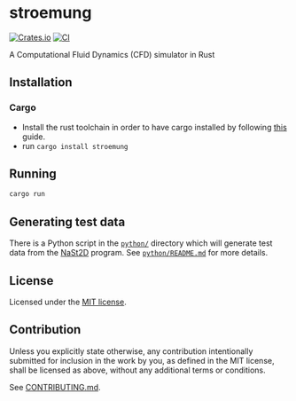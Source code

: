 # stroemung

[![Crates.io](https://img.shields.io/crates/v/stroemung.svg)](https://crates.io/crates/stroemung)
[![CI](https://github.com/wickedchicken/stroemung/workflows/CI/badge.svg)](https://github.com/wickedchicken/stroemung/actions)

A Computational Fluid Dynamics (CFD) simulator in Rust

## Installation

### Cargo

* Install the rust toolchain in order to have cargo installed by following
  [this](https://www.rust-lang.org/tools/install) guide.
* run `cargo install stroemung`

## Running

```sh
cargo run
```

## Generating test data

There is a Python script in the [`python/`](python/) directory which will generate
test data from the [NaSt2D][nast2d] program. See [`python/README.md`](python/README.md)
for more details.

## License

Licensed under the [MIT license](LICENSE).

## Contribution

Unless you explicitly state otherwise, any contribution intentionally submitted
for inclusion in the work by you, as defined in the MIT license, shall be
licensed as above, without any additional terms or conditions.

See [CONTRIBUTING.md](CONTRIBUTING.md).

[nast2d]: https://ins.uni-bonn.de/content/software-nast2d
